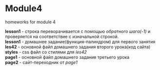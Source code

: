 # Module4
homeworks for module 4

**lesson1** - строка переворачивается с помощью *обратного шага(-1)* и проверяется на соответствие с изначальной строкой.  
**lesson1** - домашнее задание(функция-палиндром) для первого занятия  
**les42** - основной файл домашнего задания второго урока(код сайта)  
**styles** - css файл со стилями для *les42*  
**page1** - основной файл домашнего задания третьего урока  
**page2** - сайт-переходник от *page1*
